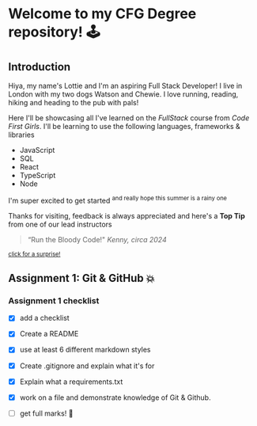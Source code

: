 
# Welcome to my CFG Degree repository! :joystick:

## Introduction
Hiya, my name's Lottie and I'm an aspiring Full Stack Developer! I live in London with my two dogs Watson and Chewie. I love running, reading, hiking and heading to the pub with pals! 

Here I'll be showcasing all I've learned on the *FullStack* course from _Code First Girls_. I'll be learning to use the following languages, frameworks & libraries 

* JavaScript 
* SQL
* React
* TypeScript
* Node

I'm super excited to get started <sup>and really hope this summer is a rainy one</sup>

Thanks for visiting, feedback is always appreciated and here's a **Top Tip** from one of our lead instructors

> “Run the Bloody Code!" _Kenny, circa 2024_

<sub>[click for a surprise!](https://cactusballs.github.io/Yeehonk/)</sub>

## Assignment 1: Git & GitHub :boom:

### Assignment 1 checklist 
- [x] add a checklist
- [x] Create a README
- [x] use at least 6 different markdown styles
- [x] Create .gitignore and explain what it's for
- [x] Explain what a requirements.txt  
- [x] work on a file and demonstrate knowledge of Git & Github.
- [ ] get full marks! :zany_face:

